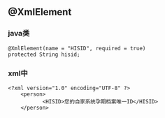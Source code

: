 ## @XmlElement


### java类

    @XmlElement(name = "HISID", required = true)
    protected String hisid;

### xml中

    <?xml version="1.0" encoding="UTF-8" ?>
        <person>
               <HISID>您的自家系统孕期档案唯一ID</HISID>
        </person>



    
















    
